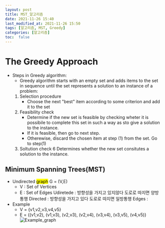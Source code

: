 ```yaml
---
layout: post
title: MST_알고리즘
date: 2021-11-26 15:40
last_modified_at: 2021-11-26 15:50
tags: [알고리즘, MST, Greedy]
categories: [알고리즘]
toc:  false
---
```

# The Greedy Approach

+ Steps in Greedy algorithm:
    - Greedy algorithm starts with an empty set and adds items to the set in sequence until the set represents a solution to an instance of a problem:
    1. Selection procedure
        + Choose the next "best" item according to some criterion and add it to the set
    2. Feasibility check
        + Determine if the new set is feasible by checking wheter it is possibile to complete this set in such a way as sto give a solution to the instance.
        + If it is feasible, then go to next step.
        + Otherewise, discard the chosen item at step (1) from the set. Go to step(1)
    3. Soltution check
        6 Determines whether the new set consitutes a solution to the instance.

## Minimum Spanning Trees(MST)
+ Undirected <mark>graph</mark> G = (V,E)
    + V : Set of Vertices
    + E : Set of Edges
Udiretede : 방향성을 가지고 있지않다 도로로 따지면 양방통행 
Directed : 방향성을 가지고 있다 도로로 따지면 일방통행
Edges : 
+ Example
    + V = {v1,v2,v3,v4,v5}
    + E = {(v1,v2), (v1,v3), (v2,v3), (v2,v4), (v3,v4), (v3,v5), (v4,v5)}
![Example_graph](https://encrypted-tbn0.gstatic.com/images?q=tbn:ANd9GcShBdYwV08PCjkwoF0yX20HSPcY19zv-pNwEg&usqp=CAU)